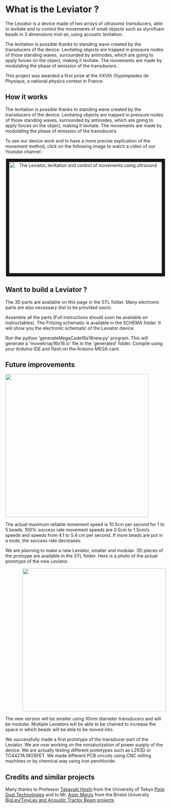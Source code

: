 # What is the Leviator ?

The Leviator is a device made of two arrays of ultrasonic transducers, able to levitate and to control the movements of small objects such as styrofoam beads in 3 dimensions mid-air, using acoustic levitation. 

The levitation is possible thanks to standing wave created by the transducers of the device. Levitating objects are trapped in pressure nodes of those standing waves, surrounded by antinodes, which are going to apply forces on the object, making it levitate. The movements are made by modulating the phase of emission of the transducers. 

This project was awarded a first prize at the XXVth Olypimpiades de Physique, a national physics contest in France.

## How it works

The levitation is possible thanks to standing wave created by the transducers of the device. Levitating objects are trapped in pressure nodes of those standing waves, surrounded by antinodes, which are going to apply forces on the object, making it levitate. The movements are made by modulating the phase of emission of the transducers. 

To see our device work and to have a more precise explication of the movement method, click on the following image to watch a video of our Youtube channel :
<p align="center">
<a href="http://www.youtube.com/watch?feature=player_embedded&v=FV5mTikOukU
" target="_blank"><img src="http://img.youtube.com/vi/FV5mTikOukU/0.jpg" 
alt="The Leviator, levitation and control of movements using ultrsound" width="480" height="350" border="10" /></a>
</p>



## Want to build a Leviator ?

The 3D parts are available on this page in the STL folder. Many electronic parts are also necessary (list to be provided soon).

Assemble all the parts (Full instructions should soon be available on Instructables). The Fritzing schematic is available in the SCHEMA folder. It will show you the electronic schematic of the Leviator device.

Run the python 'generateMegaCode16x16new.py' program. This will generate a 'moveArray16x16.io' file in the 'generated' folder. Compile using your Arduino IDE and flash on the Arduino MEGA card.


## Future improvements

<p align="left">
  <img src="https://raw.githubusercontent.com/ttraverdy/Leviator-Project/master/IMAGES/Chart%20of%20the%20movement%20success%20percentage%20at%20different%20movement%20speeds.png" width="450"/> 
</p>
The actual maximum reliable movement speed is 10.5cm per second for 1 to 5 beads. 100% success rate movement speeds are 0.5cm to 1.5cm/s speeds and speeds from 4.1 to 5.4 cm per second. If more beads are put in a node, the success rate decreases.


We are planning to make a new Leviator, smaller and modular. 3D pieces of the protoype are available in the STL folder. Here is a photo of the actual prototype of the new Leviator. 
<p align="right">
  <img src="https://github.com/ttraverdy/Leviator-Project/blob/master/IMAGES/P1172850.jpg" width="450"/> 
</p>
The new version will be smaller using 10mm diameter transducers and will be modular. Multiple Leviators will be able to be chained to increase the space in which beads will be able to be moved into.

We successfully made a first prototype of the transducer part of the Leviator. We are now working on the miniaturization of power supply of the device. We are actually testing different prototypes such as L293D or TC4427A MOSFET. 
We made different PCB circuits using CNC milling machines or by chemical way using iron perchloride.

## Credits and similar projects

Many thanks to Professor [Takayuki Hoshi](http://hoshistar81.jp/) from the University of Tokyo [Pixie Dust Technologies](http://pixiedusttech.com/) and to Mr. [Asier Marzo](https://www.researchgate.net/profile/Asier_Marzo) from the Bristol University [BigLev/TinyLev and Acoustic Tractor Beam projects](http://www.instructables.com/member/Asier%20Marzo/)




